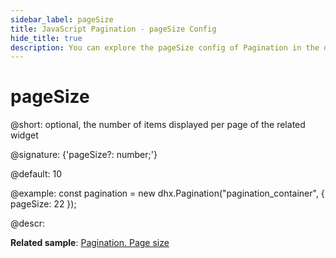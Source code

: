 ```yaml
---
sidebar_label: pageSize
title: JavaScript Pagination - pageSize Config 
hide_title: true
description: You can explore the pageSize config of Pagination in the documentation of the DHTMLX JavaScript UI library. Browse developer guides and API reference, try out code examples and live demos, and download a free 30-day evaluation version of DHTMLX Suite 7.
---
```

 
# pageSize

@short: optional, the number of items displayed per page of the related widget

@signature: {'pageSize?: number;'}

@default: 10

@example:
const pagination = new dhx.Pagination("pagination_container", {
    pageSize: 22 
});

@descr:

**Related sample**: [Pagination. Page size](https://snippet.dhtmlx.com/m57w0vlb)

[comment]: # (@related: pagination/configuration.md#number-of-items-per-page)
